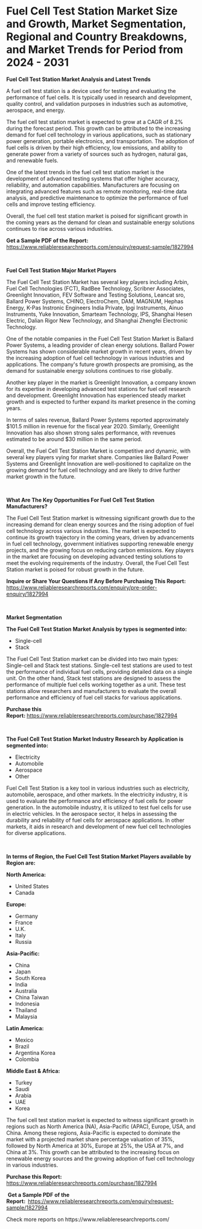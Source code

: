 <p><h1>Fuel Cell Test Station Market Size and Growth, Market Segmentation, Regional and Country Breakdowns, and Market Trends for Period from 2024 -  2031</h1></p><p><strong>Fuel Cell Test Station Market Analysis and Latest Trends</strong></p>
<p><p>A fuel cell test station is a device used for testing and evaluating the performance of fuel cells. It is typically used in research and development, quality control, and validation purposes in industries such as automotive, aerospace, and energy.</p><p>The fuel cell test station market is expected to grow at a CAGR of 8.2% during the forecast period. This growth can be attributed to the increasing demand for fuel cell technology in various applications, such as stationary power generation, portable electronics, and transportation. The adoption of fuel cells is driven by their high efficiency, low emissions, and ability to generate power from a variety of sources such as hydrogen, natural gas, and renewable fuels.</p><p>One of the latest trends in the fuel cell test station market is the development of advanced testing systems that offer higher accuracy, reliability, and automation capabilities. Manufacturers are focusing on integrating advanced features such as remote monitoring, real-time data analysis, and predictive maintenance to optimize the performance of fuel cells and improve testing efficiency.</p><p>Overall, the fuel cell test station market is poised for significant growth in the coming years as the demand for clean and sustainable energy solutions continues to rise across various industries.</p></p>
<p><strong>Get a Sample PDF of the Report:&nbsp;</strong> <a href="https://www.reliableresearchreports.com/enquiry/request-sample/1827994">https://www.reliableresearchreports.com/enquiry/request-sample/1827994</a></p>
<p>&nbsp;</p>
<p><strong>Fuel Cell Test Station Major Market Players</strong></p>
<p><p>The Fuel Cell Test Station Market has several key players including Arbin, Fuel Cell Technologies (FCT), RadBee Technology, Scribner Associates, Greenlight Innovation, FEV Software and Testing Solutions, Leancat sro, Ballard Power Systems, CHINO, ElectroChem, DAM, MAGNUM, Hephas Energy, K-Pas Instronic Engineers India Private, Ipgi Instruments, Ainuo Instruments, Yuke Innovation, Smarteam Technology, IPS, Shanghai Hesen Electric, Dalian Rigor New Technology, and Shanghai Zhengfei Electronic Technology.</p><p>One of the notable companies in the Fuel Cell Test Station Market is Ballard Power Systems, a leading provider of clean energy solutions. Ballard Power Systems has shown considerable market growth in recent years, driven by the increasing adoption of fuel cell technology in various industries and applications. The company's future growth prospects are promising, as the demand for sustainable energy solutions continues to rise globally.</p><p>Another key player in the market is Greenlight Innovation, a company known for its expertise in developing advanced test stations for fuel cell research and development. Greenlight Innovation has experienced steady market growth and is expected to further expand its market presence in the coming years.</p><p>In terms of sales revenue, Ballard Power Systems reported approximately $101.5 million in revenue for the fiscal year 2020. Similarly, Greenlight Innovation has also shown strong sales performance, with revenues estimated to be around $30 million in the same period.</p><p>Overall, the Fuel Cell Test Station Market is competitive and dynamic, with several key players vying for market share. Companies like Ballard Power Systems and Greenlight Innovation are well-positioned to capitalize on the growing demand for fuel cell technology and are likely to drive further market growth in the future.</p></p>
<p>&nbsp;</p>
<p><strong>What Are The Key Opportunities For Fuel Cell Test Station Manufacturers?</strong></p>
<p><p>The Fuel Cell Test Station market is witnessing significant growth due to the increasing demand for clean energy sources and the rising adoption of fuel cell technology across various industries. The market is expected to continue its growth trajectory in the coming years, driven by advancements in fuel cell technology, government initiatives supporting renewable energy projects, and the growing focus on reducing carbon emissions. Key players in the market are focusing on developing advanced testing solutions to meet the evolving requirements of the industry. Overall, the Fuel Cell Test Station market is poised for robust growth in the future.</p></p>
<p><strong>Inquire or Share Your Questions If Any Before Purchasing This Report:</strong> <a href="https://www.reliableresearchreports.com/enquiry/pre-order-enquiry/1827994">https://www.reliableresearchreports.com/enquiry/pre-order-enquiry/1827994</a></p>
<p>&nbsp;</p>
<p><strong>Market Segmentation</strong></p>
<p><strong>The Fuel Cell Test Station Market Analysis by types is segmented into:</strong></p>
<p><ul><li>Single-cell</li><li>Stack</li></ul></p>
<p><p>The Fuel Cell Test Station market can be divided into two main types: Single-cell and Stack test stations. Single-cell test stations are used to test the performance of individual fuel cells, providing detailed data on a single unit. On the other hand, Stack test stations are designed to assess the performance of multiple fuel cells working together as a unit. These test stations allow researchers and manufacturers to evaluate the overall performance and efficiency of fuel cell stacks for various applications.</p></p>
<p><strong>Purchase this Report:&nbsp;</strong><a href="https://www.reliableresearchreports.com/purchase/1827994">https://www.reliableresearchreports.com/purchase/1827994</a></p>
<p>&nbsp;</p>
<p><strong>The Fuel Cell Test Station Market Industry Research by Application is segmented into:</strong></p>
<p><ul><li>Electricity</li><li>Automobile</li><li>Aerospace</li><li>Other</li></ul></p>
<p><p>Fuel Cell Test Station is a key tool in various industries such as electricity, automobile, aerospace, and other markets. In the electricity industry, it is used to evaluate the performance and efficiency of fuel cells for power generation. In the automobile industry, it is utilized to test fuel cells for use in electric vehicles. In the aerospace sector, it helps in assessing the durability and reliability of fuel cells for aerospace applications. In other markets, it aids in research and development of new fuel cell technologies for diverse applications.</p></p>
<p>&nbsp;</p>
<p><strong>In terms of Region, the Fuel Cell Test Station Market Players available by Region are:</strong></p>
<p>
    <p> <strong> North America: </strong>
        <ul>
            <li>United States</li>
            <li>Canada</li>
        </ul>
        </p> 
    <p> <strong> Europe: </strong>
        <ul>
            <li>Germany</li>
            <li>France</li>
            <li>U.K.</li>
            <li>Italy</li>
            <li>Russia</li>
        </ul>
        </p> 
    <p> <strong> Asia-Pacific: </strong>
        <ul>
            <li>China</li>
            <li>Japan</li>
            <li>South Korea</li>
            <li>India</li>
            <li>Australia</li>
            <li>China Taiwan</li>
            <li>Indonesia</li>
            <li>Thailand</li>
            <li>Malaysia</li>
        </ul>
        </p> 
    <p> <strong> Latin America: </strong>
        <ul>
            <li>Mexico</li>
            <li>Brazil</li>
            <li>Argentina Korea</li>
            <li>Colombia</li>
        </ul>
        </p> 
    <p> <strong> Middle East & Africa: </strong>
        <ul>
            <li>Turkey</li>
            <li>Saudi</li>
            <li>Arabia</li>
            <li>UAE</li>
            <li>Korea</li>
        </ul>
    </p>
    </p>
<p><p>The fuel cell test station market is expected to witness significant growth in regions such as North America (NA), Asia-Pacific (APAC), Europe, USA, and China. Among these regions, Asia-Pacific is expected to dominate the market with a projected market share percentage valuation of 35%, followed by North America at 30%, Europe at 25%, the USA at 7%, and China at 3%. This growth can be attributed to the increasing focus on renewable energy sources and the growing adoption of fuel cell technology in various industries.</p></p>
<p><strong>Purchase this Report: </strong><a href="https://www.reliableresearchreports.com/purchase/1827994">https://www.reliableresearchreports.com/purchase/1827994</a></p>
<p>&nbsp;<strong>Get a Sample PDF of the Report:&nbsp;&nbsp;</strong><a href="https://www.reliableresearchreports.com/enquiry/request-sample/1827994">https://www.reliableresearchreports.com/enquiry/request-sample/1827994</a></p>
<p><strong></strong></p>
<p>Check more reports on https://www.reliableresearchreports.com/</p>